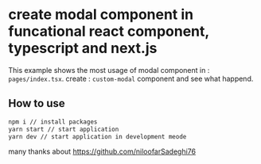 # create modal component in funcational react component, typescript and next.js

This example shows the most usage of modal component in : `pages/index.tsx`. create : `custom-modal` component and see what happend. 

## How to use

```bash
npm i // install packages
yarn start // start application
yarn dev // start application in development meode
```
many thanks about https://github.com/niloofarSadeghi76
